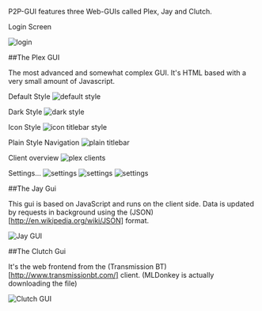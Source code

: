 
P2P-GUI features three Web-GUIs called Plex, Jay and Clutch.

Login Screen

![login](https://raw.githubusercontent.com/mwarning/p2p-gui/master/docs/screenshots/login.png)

##The Plex GUI

The most advanced and somewhat complex GUI.
It's HTML based with a very small amount of Javascript.

Default Style
![default style](https://raw.githubusercontent.com/mwarning/p2p-gui/master/docs/screenshots/plex_downloads.png)

Dark Style
![dark style](https://raw.githubusercontent.com/mwarning/p2p-gui/master/docs/screenshots/plex_downloads_dark_style.png)

Icon Style
![icon titlebar style](https://raw.githubusercontent.com/mwarning/p2p-gui/master/docs/screenshots/plex_icon_titlebar.png)

Plain Style Navigation
![plain titlebar](https://raw.githubusercontent.com/mwarning/p2p-gui/master/docs/screenshots/plex_plain_titlebar.png)

Client overview
![plex clients](https://raw.githubusercontent.com/mwarning/p2p-gui/master/docs/screenshots/plex_clients.png)

Settings...
![settings](https://raw.githubusercontent.com/mwarning/p2p-gui/master/docs/screenshots/plex_user_settings.png)
![settings](https://raw.githubusercontent.com/mwarning/p2p-gui/master/docs/screenshots/plex_module_settings.png)
![settings](https://raw.githubusercontent.com/mwarning/p2p-gui/master/docs/screenshots/plex_downloads_settings.png)


##The Jay Gui

This gui is based on JavaScript and runs on the client side.
Data is updated by requests in background
using the (JSON)[http://en.wikipedia.org/wiki/JSON] format.

![Jay GUI](https://raw.githubusercontent.com/mwarning/p2p-gui/master/docs/screenshots/JsonGui.png)

##The Clutch Gui

It's the web frontend from the (Transmission BT)[http://www.transmissionbt.com/] client.
(MLDonkey is actually downloading the file)

![Clutch GUI](https://raw.githubusercontent.com/mwarning/p2p-gui/master/docs/screenshots/clutch.png)
